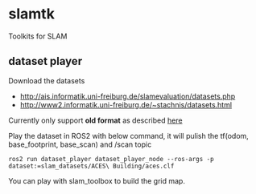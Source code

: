 # slamtk
Toolkits for SLAM

## dataset player

Download the datasets
- http://ais.informatik.uni-freiburg.de/slamevaluation/datasets.php
- http://www2.informatik.uni-freiburg.de/~stachnis/datasets.html

Currently only support **old format** as described [here](http://carmen.sourceforge.net/logger_playback.html) 

Play the dataset in ROS2 with below command, it will pulish the tf(odom, base_footprint, base_scan) and /scan topic

```shell
ros2 run dataset_player dataset_player_node --ros-args -p dataset:=slam_datasets/ACES\ Building/aces.clf
```

You can play with slam_toolbox to build the grid map.
